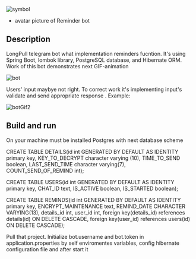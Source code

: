 ![symbol](https://user-images.githubusercontent.com/90979711/150548720-12608103-c91f-4500-b592-a6f6e2fb846f.jpg) 
* avatar picture of Reminder bot

## Description

LongPull telegram bot what implementation reminders fucntion. It's using Spring Boot, lombok library, PostgreSQL database, and Hibernate ORM.
Work of this bot demonstrates next GIF-animation 

![bot](https://user-images.githubusercontent.com/90979711/163603337-b7e23c7d-095f-4322-80ec-0b5ec6cf1a5f.gif)


Users' input maybye not right. To correct work it's implementing input's validate and send appropriate response . Example:

![botGif2](https://user-images.githubusercontent.com/90979711/158227397-93380217-99e6-4abd-95eb-e2326dfcbe3e.gif)
 
## Build and run
On your machine must be installed Postgres with next database scheme

CREATE TABLE DETAILS(id int GENERATED BY DEFAULT AS IDENTITY primary key,
KEY_TO_DECRYPT character varying (10),
TIME_TO_SEND boolean,
LAST_SEND_TIME character varying(7), COUNT_SEND_OF_REMIND int);

CREATE TABLE USERS(id int GENERATED BY DEFAULT AS IDENTITY primary key, CHAT_ID text,
IS_ACTIVE boolean, IS_STARTED boolean);

CREATE TABLE REMINDS(id int GENERATED BY DEFAULT AS IDENTITY primary key,
ENCRYPT_MAINTENANCE text, REMIND_DATE CHARACTER VARYING(13),
details_id int, user_id int,
foreign key(details_id) references details(id) ON DELETE CASCADE,
foreign key(user_id) references users(id) ON DELETE CASCADE);


Pull that project. Initialize bot.username and bot.token in application.properties by self enviromentes variables, config hibernate configuration file and after start it

